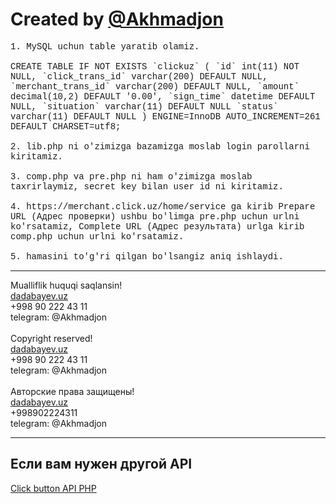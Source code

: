 <h1> Created by <a href="https://t.me/akhmadjon/">@Akhmadjon</a></h1>
<p style="font-family:Consolas,Monaco,Lucida Console,Liberation Mono,DejaVu Sans Mono,Bitstream Vera Sans Mono,Courier New, monospace;">
1. MySQL uchun table yaratib olamiz.<br/><br/>CREATE TABLE IF NOT EXISTS `clickuz` (
  `id` int(11) NOT NULL,
  `click_trans_id` varchar(200) DEFAULT NULL,
  `merchant_trans_id` varchar(200) DEFAULT NULL,
  `amount` decimal(10,2) DEFAULT '0.00',
  `sign_time` datetime DEFAULT NULL,
  `situation` varchar(11) DEFAULT NULL
  `status` varchar(11) DEFAULT NULL
) ENGINE=InnoDB AUTO_INCREMENT=261 DEFAULT CHARSET=utf8;<br/><br/>2. lib.php ni o'zimizga bazamizga moslab login parollarni kiritamiz.<br/><br/>3. comp.php va pre.php ni ham o'zimizga moslab taxrirlaymiz, secret key bilan user id ni kiritamiz.<br/><br/>4. https://merchant.click.uz/home/service ga kirib Prepare URL (Адрес проверки) ushbu bo'limga pre.php uchun urlni ko'rsatamiz,
Complete URL (Адрес результата) urlga kirib comp.php uchun urlni ko'rsatamiz.<br/><br/>5. hamasini to'g'ri qilgan bo'lsangiz aniq ishlaydi.
</p>
<hr>
<p>
Mualliflik huquqi saqlansin!<br/><a href="https://dadabayev.uz">dadabayev.uz</a><br/>+998 90 222 43 11<br/>telegram: @Akhmadjon<br/><br/>Copyright reserved!<br/><a href="https://dadabayev.uz">dadabayev.uz</a><br/>+998 90 222 43 11<br/>telegram: @Akhmadjon<br/><br/>Авторские права защищены!<br/><a href="https://dadabayev.uz">dadabayev.uz</a><br/>+998902224311<br/>telegram: @Akhmadjon
</p>
<hr>
<h2>Если вам нужен другой API</h2>
<a href="https://github.com/Akhmadjonuz/Clickuz-Button-Api-php">Click button API PHP</a>
